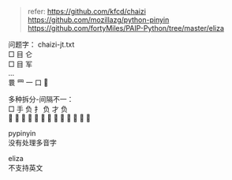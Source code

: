 > refer:
https://github.com/kfcd/chaizi  
https://github.com/mozillazg/python-pinyin  
https://github.com/fortyMiles/PAIP-Python/tree/master/eliza


问题字：
chaizi-jt.txt  
□	目 仑  
□	目 军  
...  
睘	罒 一 口   


多种拆分-间隔不一：  
□	手 负	扌 负	才 负  
𢰻	手 臼 丨 丂	扌 臼 丨 丂	才 臼 丨 丂


pypinyin  
没有处理多音字


eliza  
不支持英文

